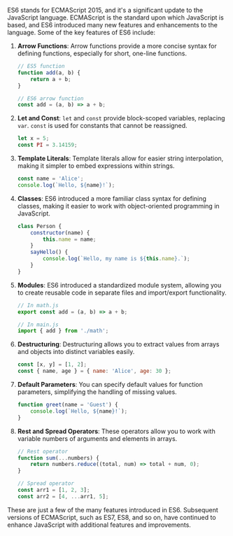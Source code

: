 ES6 stands for ECMAScript 2015, and it's a significant update to the JavaScript language. ECMAScript is the standard upon which JavaScript is based, and ES6 introduced many new features and enhancements to the language. Some of the key features of ES6 include:

1. **Arrow Functions**: Arrow functions provide a more concise syntax for defining functions, especially for short, one-line functions.

   ```javascript
   // ES5 function
   function add(a, b) {
       return a + b;
   }

   // ES6 arrow function
   const add = (a, b) => a + b;
   ```

2. **Let and Const**: `let` and `const` provide block-scoped variables, replacing `var`. `const` is used for constants that cannot be reassigned.

   ```javascript
   let x = 5;
   const PI = 3.14159;
   ```

3. **Template Literals**: Template literals allow for easier string interpolation, making it simpler to embed expressions within strings.

   ```javascript
   const name = 'Alice';
   console.log(`Hello, ${name}!`);
   ```

4. **Classes**: ES6 introduced a more familiar class syntax for defining classes, making it easier to work with object-oriented programming in JavaScript.

   ```javascript
   class Person {
       constructor(name) {
           this.name = name;
       }
       sayHello() {
           console.log(`Hello, my name is ${this.name}.`);
       }
   }
   ```

5. **Modules**: ES6 introduced a standardized module system, allowing you to create reusable code in separate files and import/export functionality.

   ```javascript
   // In math.js
   export const add = (a, b) => a + b;

   // In main.js
   import { add } from './math';
   ```

6. **Destructuring**: Destructuring allows you to extract values from arrays and objects into distinct variables easily.

   ```javascript
   const [x, y] = [1, 2];
   const { name, age } = { name: 'Alice', age: 30 };
   ```

7. **Default Parameters**: You can specify default values for function parameters, simplifying the handling of missing values.

   ```javascript
   function greet(name = 'Guest') {
       console.log(`Hello, ${name}!`);
   }
   ```

8. **Rest and Spread Operators**: These operators allow you to work with variable numbers of arguments and elements in arrays.

   ```javascript
   // Rest operator
   function sum(...numbers) {
       return numbers.reduce((total, num) => total + num, 0);
   }

   // Spread operator
   const arr1 = [1, 2, 3];
   const arr2 = [4, ...arr1, 5];
   ```

These are just a few of the many features introduced in ES6. Subsequent versions of ECMAScript, such as ES7, ES8, and so on, have continued to enhance JavaScript with additional features and improvements.
